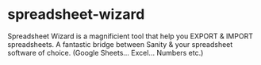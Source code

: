 # spreadsheet-wizard
Spreadsheet Wizard is a magnificient tool that help you EXPORT &amp; IMPORT spreadsheets. A fantastic bridge between Sanity &amp; your spreadsheet software of choice. (Google Sheets... Excel... Numbers etc.)
